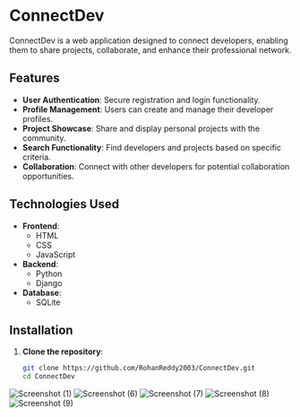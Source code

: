 # ConnectDev

ConnectDev is a web application designed to connect developers, enabling them to share projects, collaborate, and enhance their professional network.

## Features

- **User Authentication**: Secure registration and login functionality.
- **Profile Management**: Users can create and manage their developer profiles.
- **Project Showcase**: Share and display personal projects with the community.
- **Search Functionality**: Find developers and projects based on specific criteria.
- **Collaboration**: Connect with other developers for potential collaboration opportunities.

## Technologies Used

- **Frontend**:
  - HTML
  - CSS
  - JavaScript
- **Backend**:
  - Python
  - Django
- **Database**:
  - SQLite

## Installation

1. **Clone the repository**:
   ```bash
   git clone https://github.com/RohanReddy2003/ConnectDev.git
   cd ConnectDev

![Screenshot (1)](https://github.com/user-attachments/assets/4e7e8f72-02df-4e39-b1ac-8354ea0c034c)
![Screenshot (6)](https://github.com/user-attachments/assets/bc3b23ea-2252-4ae7-b10b-187d31cbf343)
![Screenshot (7)](https://github.com/user-attachments/assets/24f0a886-4fec-4ebd-8572-803225761db1)
![Screenshot (8)](https://github.com/user-attachments/assets/5e162ddf-de85-4c48-aa91-8693cd59bad6)
![Screenshot (9)](https://github.com/user-attachments/assets/5293b547-5eab-4208-896d-ceb4b2e901e9)

